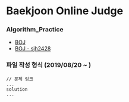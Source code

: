 # Baekjoon Online Judge

### Algorithm_Practice
- [BOJ](https://www.acmicpc.net/)
- [BOJ - sjh2428](https://www.acmicpc.net/user/sjh2428)

### 파일 작성 형식 (2019/08/20 ~ )
```
// 문제 링크
...
solution
...
```